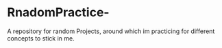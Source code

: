 # RnadomPractice-
A repository for random Projects, around which im practicing for different concepts to stick in me.
